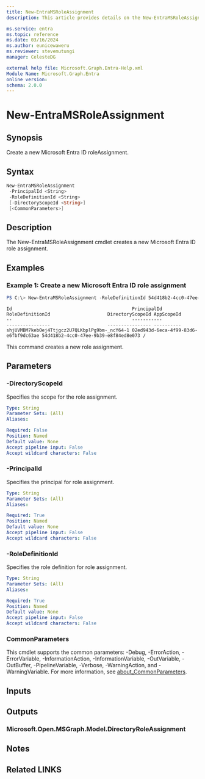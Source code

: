 ```yaml
---
title: New-EntraMSRoleAssignment
description: This article provides details on the New-EntraMSRoleAssignment command.

ms.service: entra
ms.topic: reference
ms.date: 03/16/2024
ms.author: eunicewaweru
ms.reviewer: stevemutungi
manager: CelesteDG

external help file: Microsoft.Graph.Entra-Help.xml
Module Name: Microsoft.Graph.Entra
online version:
schema: 2.0.0
---
```


# New-EntraMSRoleAssignment

## Synopsis
Create a new Microsoft Entra ID roleAssignment.

## Syntax

```powershell
New-EntraMSRoleAssignment 
 -PrincipalId <String>     
 -RoleDefinitionId <String>
 [-DirectoryScopeId <String>]
 [<CommonParameters>]
```

## Description
The New-EntraMSRoleAssignment cmdlet creates a new Microsoft Entra ID role assignment.

## Examples

### Example 1: Create a new Microsoft Entra ID role assignment
```powershell
PS C:\> New-EntraMSRoleAssignment -RoleDefinitionId 54d418b2-4cc0-47ee-9b39-e8f84ed8e073 -PrincipalId 02ed943d-6eca-4f99-83d6-e6fbf9dc63ae -DirectoryScopeId '/'
```

```output
Id                                            PrincipalId                          RoleDefinitionId                     DirectoryScopeId AppScopeId
--                                            -----------                          ----------------                     ---------------- ----------
shjUVMBM7kebOej4Ttjgcz2U7QLKbplPg9bm-_ncY64-1 02ed943d-6eca-4f99-83d6-e6fbf9dc63ae 54d418b2-4cc0-47ee-9b39-e8f84ed8e073 /
```

This command creates a new role assignment.

## Parameters

### -DirectoryScopeId
Specifies the scope for the role assignment.

```yaml
Type: String
Parameter Sets: (All)
Aliases:

Required: False
Position: Named
Default value: None
Accept pipeline input: False
Accept wildcard characters: False
```

### -PrincipalId
Specifies the principal for role assignment.

```yaml
Type: String
Parameter Sets: (All)
Aliases:

Required: True
Position: Named
Default value: None
Accept pipeline input: False
Accept wildcard characters: False
```

### -RoleDefinitionId
Specifies the role definition for role assignment.

```yaml
Type: String
Parameter Sets: (All)
Aliases:

Required: True
Position: Named
Default value: None
Accept pipeline input: False
Accept wildcard characters: False
```

### CommonParameters
This cmdlet supports the common parameters: -Debug, -ErrorAction, -ErrorVariable, -InformationAction, -InformationVariable, -OutVariable, -OutBuffer, -PipelineVariable, -Verbose, -WarningAction, and -WarningVariable. For more information, see [about_CommonParameters](https://go.microsoft.com/fwlink/?LinkID=113216).

## Inputs

## Outputs

### Microsoft.Open.MSGraph.Model.DirectoryRoleAssignment
## Notes

## Related LINKS
